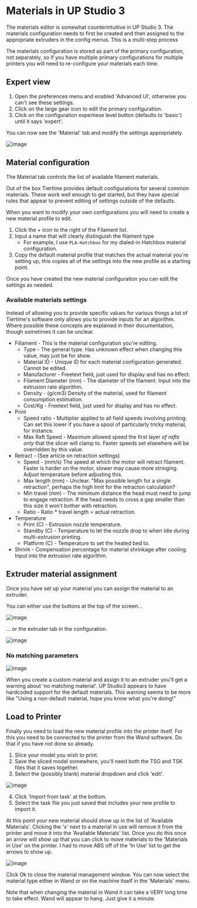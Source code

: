 # Materials in UP Studio 3

The materials editor is somewhat counterintuitive in UP Studio 3. The materials configuration needs to first be created and then assigned to the appropriate extruders in the config menus. This is a multi-step process

The materials configuration is stored as part of the primary configuration, not separately, so if you have multiple primary configurations for multiple printers you will need to re-configure your materials each time.

## Expert view

1. Open the preferences menu and enabled 'Advanced UI', otherwise you can't see these settings.
2. Click on the large gear icon to edit the primary configuration.
3. Click on the configuration expertiese level button (defaults to 'basic') until it says 'expert'.

You can now see the 'Material' tab and modify the settings appropriately.

![image](https://user-images.githubusercontent.com/1441553/215379988-4d66c93d-4248-4de8-99f5-93bf81bcf1fe.png)

## Material configuration

The Material tab controls the list of available filament materials. 

Out of the box Tiertime provides default configurations for several common materials. These work well enough to get started, but they have special rules that appear to prevent editing of settings outside of the defaults.

When you want to modify your own configurations you will need to create a new material profile to edit.

1. Click the + icon to the right of the Filament list.
2. Input a name that will clearly distinguish the filament type
    * For example, I use `PLA-Hatchbox` for my dialed-in Hatchbox material configuration.
3. Copy the default material profile that matches the actual material you're setting up, this copies all of the settings into the new profile as a starting point.

Once you have created the new material configuration you can edit the settings as needed.

### Available materials settings

Instead of allowing you to provide specific values for various things a lot of Tiertime's software only allows you to provide inputs for an algorithm. Where possible these concepts are explained in their documentation, though sometimes it can be unclear.

* Fillament - This is the material configuration you're editing.
    * Type - The general type. Has unknown effect when changing this value, may just be for show.
    * Material ID - Unique ID for each material configuration generated. Cannot be edited.
    * Manufacturer - Freetext field, just used for display and has no effect.
    * Filament Diameter (mm) - The diameter of the filament. Input into the extrusion rate algorithm.
    * Density - (g/cm3) Density of the material, used for filament consumption estimation.
    * Cost/Kg - Freetext field, just used for display and has no effect.
* Print
    * Speed ratio - Multiplier applied to all field speeds involving printing. Can set this lower if you have a spool of particularly tricky material, for instance.
    * Max Raft Speed - Maximum allowed speed the first layer _of rafts only_ that the slicer will clamp to. Faster speeds set elsewhere will be overridden by this value.
* Retract - (See article on retraction settings)
    * Speed - (mm/s) The speed at which the motor will retract filament. Faster is harder on the motor, slower may cause more stringing. Adjust temperature before adjusting this.
    * Max length (mm) - Unclear. "Max possible length for a single retraction", perhaps the high limit for the retracton calculation?
    * Min travel (mm) - The minimum distance the head must need to jump to engage retraction. If the head needs to cross a gap smaller than this size it won't bother with retraction.
    * Ratio - Ratio * travel length = actual retraction. 
* Temperature
    * Print (C) - Extrusion nozzle temperature.
    * Standby (C) - Temperature to let the nozzle drop to when idle during multi-extrusion printing.
    * Platform (C) - Temperature to set the heated bed to.
* Shrink - Compensation percentage for material shrinkage after cooling. Input into the extrusion rate algorithm.

## Extruder material assignment

Once you have set up your material you can assign the material to an extruder.

You can either use the buttons at the top of the screen...

![image](https://user-images.githubusercontent.com/1441553/215382305-1047bb33-3ca0-4dfd-9e65-756620c69ba5.png)

... or the extruder tab in the configuration.

![image](https://user-images.githubusercontent.com/1441553/215382265-86606ef9-cfc2-4701-aefe-a17d0031b140.png)

### No matching parameters

![image](https://user-images.githubusercontent.com/1441553/215382709-3ddd3a9e-2719-493d-9f7f-3def0759a903.png)

When you create a custom material and assign it to an extruder you'll get a warning about 'no matching material'. UP Studio3 appears to have hardcoded support for the default materials. This warning seems to be more like "Using a non-default material, hope you know what you're doing!"

## Load to Printer

Finally you need to load the new material profile into the printer itself. For this you need to be connected to the printer from the Wand software. Do that if you have not done so already.

1. Slice your model you wish to print.
2. Save the sliced model somewhere, you'll need both the TSG and TSK files that it saves together.
3. Select the (possibly blank) material dropdown and click 'edit'.

![image](https://user-images.githubusercontent.com/1441553/215383923-f2f7ccce-f552-4c35-ae5e-842c03f4b36c.png)

4. Click 'Import from task' at the bottom.
5. Select the task file you just saved that includes your new profile to import it.

At this point your new material should show up in the list of 'Available Materials'. Clicking the 'x' next to a material in use will remove it from the printer and move it into the 'Available Materials' list. Once you do this once an arrow will show up that you can click to move materials to the 'Materials in Use' on the printer. I had to move ABS off of the 'In Use' list to get the arrows to show up.

![image](https://user-images.githubusercontent.com/1441553/215390920-f6258a65-e701-47e8-ac2b-c4414d75654e.png)

Click Ok to close the material management window. You can now select the material type either in Wand or on the machine itself in the 'Materials' menu.

Note that when changing the material in Wand it can take a VERY long time to take effect. Wand will appear to hang. Just give it a minute.
